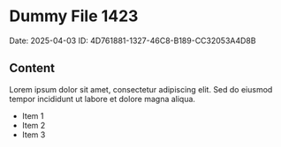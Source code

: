 # Dummy File 1423

Date: 2025-04-03
ID: 4D761881-1327-46C8-B189-CC32053A4D8B

## Content

Lorem ipsum dolor sit amet, consectetur adipiscing elit.
Sed do eiusmod tempor incididunt ut labore et dolore magna aliqua.

* Item 1
* Item 2
* Item 3

